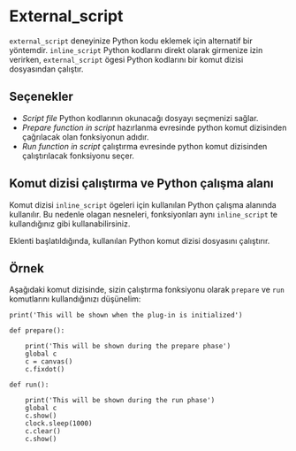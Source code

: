 # External_script

`external_script` deneyinize Python kodu eklemek için alternatif bir yöntemdir. `inline_script` Python kodlarını direkt olarak girmenize izin verirken, `external_script` ögesi Python kodlarını bir komut dizisi dosyasından çalıştır.

## Seçenekler

- *Script file* Python kodlarının okunacağı dosyayı seçmenizi sağlar.
- *Prepare function in script* hazırlanma evresinde python komut dizisinden çağrılacak olan fonksiyonun adıdır.
- *Run function in script* çalıştırma evresinde python komut dizisinden çalıştırılacak fonksiyonu seçer.

## Komut dizisi çalıştırma ve Python çalışma alanı

Komut dizisi `inline_script` ögeleri için kullanılan Python çalışma alanında kullanılır. Bu nedenle olagan nesneleri, fonksiyonları aynı `inline_script` te kullandığınız gibi kullanabilirsiniz.

Eklenti başlatıldığında, kullanılan Python komut dizisi dosyasını çalıştırır.

## Örnek

Aşağıdaki komut dizisinde, sizin çalıştırma fonksiyonu olarak  `prepare` ve `run` komutlarını kullandığınızı düşünelim:

~~~ .python
print('This will be shown when the plug-in is initialized')

def prepare():

    print('This will be shown during the prepare phase')
    global c
    c = canvas()
    c.fixdot()

def run():

    print('This will be shown during the run phase')
    global c
    c.show()
    clock.sleep(1000)
    c.clear()
    c.show()
~~~
